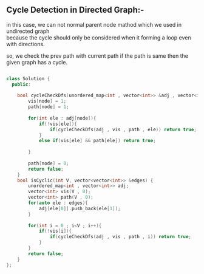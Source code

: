 
## Cycle Detection in Directed Graph:-
in this case, we can not normal parent node mathod which we used in undirected graph  
because the cycle should only be considered when it forming a loop even with directions.

so, we check the prev path with current path if the path is same then the given graph has a cycle.

```cpp

class Solution {
  public:
  
    bool cycleCheckDfs(unordered_map<int , vector<int>> &adj , vector<int> &vis , vector<int> &path , int node){
        vis[node] = 1;
        path[node] = 1;
        
        for(int ele : adj[node]){
            if(!vis[ele]){
                if(cycleCheckDfs(adj , vis , path , ele)) return true;
            }
            else if(vis[ele] && path[ele]) return true;
            
        }
        
        path[node] = 0;
        return false;
    }
    bool isCyclic(int V, vector<vector<int>> &edges) {
        unordered_map<int , vector<int>> adj;
        vector<int> vis(V , 0);
        vector<int> path(V , 0);
        for(auto ele : edges){
            adj[ele[0]].push_back(ele[1]);
        }
        
        for(int i = 0 ; i<V ; i++){
            if(!vis[i]){
                if(cycleCheckDfs(adj , vis , path , i)) return true;
            }
        }
        return false;
    }
};

```
